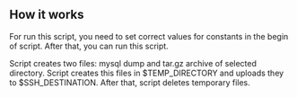 How it works
----------

For run this script, you need to set correct values for constants in the begin of script. After that, you can run this script.

Script creates two files: mysql dump and tar.gz archive of selected directory. Script creates this files in $TEMP_DIRECTORY and uploads they to $SSH_DESTINATION. After that, script deletes temporary files.